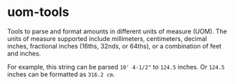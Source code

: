 # uom-tools

Tools to parse and format amounts in different units of measure (UOM).
The units of measure supported include millimeters, centimeters, decimal inches, fractional inches (16ths, 32nds, or 64ths), or a combination of feet and inches.

For example, this string can be parsed `10' 4-1/2"` to `124.5` inches.
Or `124.5` inches can be formatted as `316.2 cm`.
